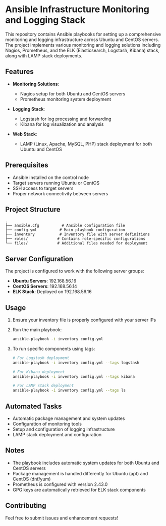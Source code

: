 # Ansible Infrastructure Monitoring and Logging Stack

This repository contains Ansible playbooks for setting up a comprehensive monitoring and logging infrastructure across Ubuntu and CentOS servers. The project implements various monitoring and logging solutions including Nagios, Prometheus, and the ELK (Elasticsearch, Logstash, Kibana) stack, along with LAMP stack deployments.

## Features

- **Monitoring Solutions**:
  - Nagios setup for both Ubuntu and CentOS servers
  - Prometheus monitoring system deployment
  
- **Logging Stack**:
  - Logstash for log processing and forwarding
  - Kibana for log visualization and analysis
  
- **Web Stack**:
  - LAMP (Linux, Apache, MySQL, PHP) stack deployment for both Ubuntu and CentOS

## Prerequisites

- Ansible installed on the control node
- Target servers running Ubuntu or CentOS
- SSH access to target servers
- Proper network connectivity between servers

## Project Structure

```
.
├── ansible.cfg          # Ansible configuration file
├── config.yml          # Main playbook configuration
├── inventory           # Inventory file with server definitions
├── roles/             # Contains role-specific configurations
└── files/             # Additional files needed for deployment
```

## Server Configuration

The project is configured to work with the following server groups:

- **Ubuntu Servers**: 192.168.56.16
- **CentOS Servers**: 192.168.56.14
- **ELK Stack**: Deployed on 192.168.56.16

## Usage

1. Ensure your inventory file is properly configured with your server IPs
2. Run the main playbook:
   ```bash
   ansible-playbook -i inventory config.yml
   ```

3. To run specific components using tags:
   ```bash
   # For Logstash deployment
   ansible-playbook -i inventory config.yml --tags logstash
   
   # For Kibana deployment
   ansible-playbook -i inventory config.yml --tags kibana
   
   # For LAMP stack deployment
   ansible-playbook -i inventory config.yml --tags ls
   ```

## Automated Tasks

- Automatic package management and system updates
- Configuration of monitoring tools
- Setup and configuration of logging infrastructure
- LAMP stack deployment and configuration

## Notes

- The playbook includes automatic system updates for both Ubuntu and CentOS servers
- Package management is handled differently for Ubuntu (apt) and CentOS (dnf/yum)
- Prometheus is configured with version 2.43.0
- GPG keys are automatically retrieved for ELK stack components

## Contributing

Feel free to submit issues and enhancement requests!
